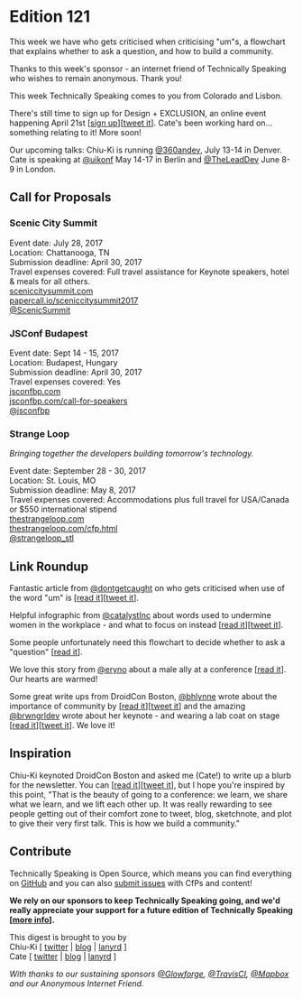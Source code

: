 # Edition 121

This week we have who gets criticised when criticising "um"s, a flowchart that explains whether to ask a question, and how to build a community.

Thanks to this week's sponsor - an internet friend of Technically Speaking who wishes to remain anonymous. Thank you!

This week Technically Speaking comes to you from Colorado and Lisbon.

There's still time to sign up for Design + EXCLUSION, an online event happening April 21st [[sign up](https://x.design.blog/)][[tweet it](https://twitter.com/home?status=Design%20%2B%20EXCLUSION%20-%20an%20online%20event%20happening%20April%2021%20-%20https%3A//x.design.blog/%20/via%20%40techspeakdigest)]. Cate's been working hard on... something relating to it! More soon!

Our upcoming talks: Chiu-Ki is running [@360andev](http://twitter.com/360andev), July 13-14 in Denver. Cate is speaking at [@uikonf](http://twitter.com/uikonf) May 14-17 in Berlin and [@TheLeadDev](http://twitter.com/theleaddev) June 8-9 in London.


## Call for Proposals

### Scenic City Summit

Event date: July 28, 2017  
Location: Chattanooga, TN  
Submission deadline: April 30, 2017  
Travel expenses covered: Full travel assistance for Keynote speakers, hotel & meals for all others.  
[sceniccitysummit.com](https://www.sceniccitysummit.com/)  
[papercall.io/sceniccitysummit2017](https://www.papercall.io/sceniccitysummit2017)  
[@ScenicSummit](https://twitter.com/ScenicSummit/)


### JSConf Budapest

Event date: Sept 14 - 15, 2017  
Location: Budapest, Hungary  
Submission deadline: April 30, 2017  
Travel expenses covered: Yes  
[jsconfbp.com](http://jsconfbp.com)  
[jsconfbp.com/call-for-speakers](http://jsconfbp.com/call-for-speakers)  
[@jsconfbp](https://twitter.com/jsconfbp)


### Strange Loop
*Bringing together the developers building tomorrow's technology.*

Event date: September 28 - 30, 2017  
Location: St. Louis, MO  
Submission deadline: May 8, 2017  
Travel expenses covered: Accommodations plus full travel for USA/Canada or $550 international stipend  
[thestrangeloop.com](https://thestrangeloop.com)  
[thestrangeloop.com/cfp.html](https://thestrangeloop.com/cfp.html)  
[@strangeloop_stl](http://twitter.com/strangeloop_stl)


## Link Roundup

Fantastic article from [@dontgetcaught](http://twitter.com/dontgetcaught) on who gets criticised when use of the word "um" is [[read it](http://eloquentwoman.blogspot.com/2017/04/what-linguists-think-about-um-guess-who.html)][[tweet it](https://twitter.com/home?status=What%20linguists%20think%20about%20%22um%3A%22%20Guess%20who%20gets%20punished%20for%20using%20it%3F%20by%20%40dontgetcaught%20http%3A//eloquentwoman.blogspot.com/2017/04/what-linguists-think-about-um-guess-who.html%20via%20%40techspeakdigest)].

Helpful infographic from [@catalystInc](https://twitter.com/catalystInc) about words used to undermine women in the workplace - and what to focus on instead [[read it](http://www.catalyst.org/knowledge/flip-script-women-workplace-0)][[tweet it](https://twitter.com/home?status=Flip%20the%20Script%3A%20Women%20in%20the%20Workplace%20by%20%40catalystInc%20http%3A//www.catalyst.org/knowledge/flip-script-women-workplace-0%20via%20%40techspeakdigest)].

Some people unfortunately need this flowchart to decide whether to ask a "question" [[read it](https://twitter.com/jakevdp/status/852902511945986048)].

We love this story from [@eryno](http://twitter.com/eryno) about a male ally at a conference [[read it](https://twitter.com/eryno/status/844374040580177920)]. Our hearts are warmed!

Some great write ups from DroidCon Boston, [@bhlynne](https://twitter.com/bhlynne) wrote about the importance of community by [[read it](https://www.linkedin.com/pulse/its-all-community-what-i-learned-weeks-tech-brandi-henson-shailer)][[tweet it](https://twitter.com/home?status=It's%20All%20About%20Community%3A%20What%20I%20Learned%20at%20%40droidconbos%20by%20%40bhlynne%20https%3A//www.linkedin.com/pulse/its-all-community-what-i-learned-weeks-tech-brandi-henson-shailer%20via%20%40techspeakdigest)] and the amazing [@brwngrldev](http://twitter.com/brwngrldev) wrote about her keynote - and wearing a lab coat on stage [[read it](http://adavis.info/2017/04/droidcon-boston-2017-recap.html)][[tweet it](https://twitter.com/home?status=DroidCon%20Boston%202017%20Recap%20by%20%40brwngrldev%20http%3A//adavis.info/2017/04/droidcon-boston-2017-recap.html%20via%20%40techspeakdigest)]. We love it!

## Inspiration

Chiu-Ki keynoted DroidCon Boston and asked me (Cate!) to write up a blurb for the newsletter. You can [[read it](http://blog.sqisland.com/2017/04/droidcon-boston-keynote.html)][[tweet it](https://twitter.com/home?status=Droidcon%20Boston%20Keynote%20http%3A//blog.sqisland.com/2017/04/droidcon-boston-keynote.html%20/by%20%40chiuki%20/via%20%40techspeakdigest)], but I hope you're inspired by this point, "That is the beauty of going to a conference: we learn, we share what we learn, and we lift each other up. It was really rewarding to see people getting out of their comfort zone to tweet, blog, sketchnote, and plot to give their very first talk. This is how we build a community."  

## Contribute

Technically Speaking is Open Source, which means you can find everything on [GitHub](https://github.com/catehstn/technically-speaking/) and you can also [submit issues](https://github.com/catehstn/technically-speaking/issues/new) with CfPs and content!

**We rely on our sponsors to keep Technically Speaking going, and we'd really appreciate your support for a future edition of Technically Speaking [[more info](http://www.techspeak.email/sponsorship/)].**  


This digest is brought to you by  
Chiu-Ki [ [twitter](https://twitter.com/chiuki) | [blog](http://blog.sqisland.com/) | [lanyrd](http://lanyrd.com/profile/chiuki/) ]  
Cate [ [twitter](https://twitter.com/catehstn) | [blog](http://www.cate.blog/) | [lanyrd](http://lanyrd.com/profile/catehstn/) ]

*With thanks to our sustaining sponsors [@Glowforge](http://twitter.com/glowforge), [@TravisCI](http://twitter.com/travisci), [@Mapbox](http://twitter.com/mapbox) and our Anonymous Internet Friend.*
